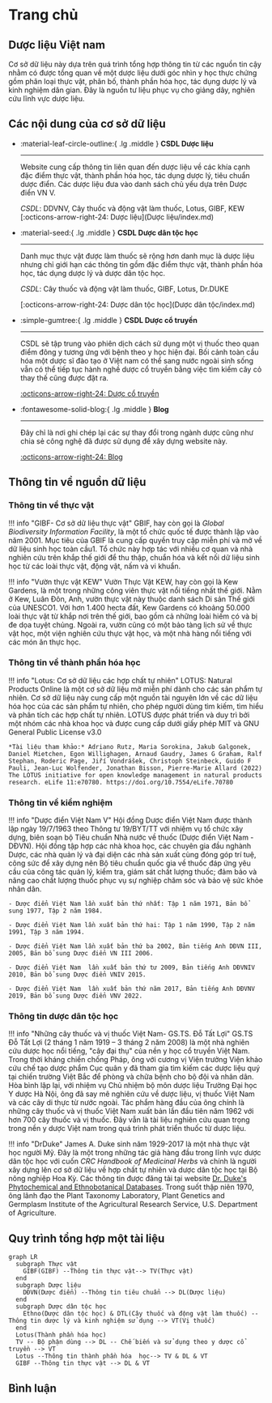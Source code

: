 # Trang chủ
## Dược liệu Việt nam
Cơ sở dữ liệu này dựa trên quá trình tổng hợp thông tin từ các nguồn tin cậy nhằm có được tổng quan về một dược liệu dưới góc nhìn y học thực chứng gồm phân loại thực vật, phân bố, thành phần hóa học, tác dụng dược lý và kinh nghiệm dân gian. Đây là nguồn tư liệu phục vụ cho giảng dây, nghiên cứu lĩnh vực dược liệu. 

## Các nội dung của cơ sở dữ liệu

<div class="grid cards" markdown>

-   :material-leaf-circle-outline:{ .lg .middle } __CSDL Dược liệu__

    ---

    Website cung cấp thông tin liên quan đến dược liệu về các khía cạnh đặc điểm thực vật, thành phần hóa học, tác dụng dược lý, tiêu chuẩn dược điển. Các dược liệu đưa vào danh sách chủ yếu dựa trên Dược điển VN V. 

    *CSDL*: DDVNV, Cây thuốc và động vật làm thuốc, Lotus, GIBF, KEW
    [:octicons-arrow-right-24: Dược liệu](Dược liệu/index.md)

-   :material-seed:{ .lg .middle } __CSDL Dược dân tộc học__

    ---

    Danh mục thực vật được làm thuốc sẽ rộng hơn danh mục là dược liệu nhưng chỉ giới hạn các thông tin gồm đặc điểm thực vật, thành phần hóa học, tác dụng dược lý và dược dân tộc học.  

    *CSDL*: Cây thuốc và động vật làm thuốc, GIBF, Lotus, Dr.DUKE
    
    [:octicons-arrow-right-24: Dược dân tộc học](Dược dân tộc/index.md)

-   :simple-gumtree:{ .lg .middle } __CSDL Dược cổ truyền__

    ---

    CSDL sẽ tập trung vào phiên dịch cách sử dụng một vị thuốc theo quan điểm đông y tương ứng với bệnh theo y học hiện đại. Bối cảnh toàn cầu hóa một dược sĩ đào tạo ở Việt nam có thể sang nước ngoài sinh sống vẫn có thể tiếp tục hành nghề dược cổ truyền bằng việc tìm kiếm cây cỏ thay thế cũng được đặt ra.         

    [:octicons-arrow-right-24: Dược cổ truyền](#)

-   :fontawesome-solid-blog:{ .lg .middle } __Blog__

    ---

    Đây chỉ là nơi ghi chép lại các sự thay đổi trong ngành dược cũng như chia sẻ công nghệ đã được sử dụng để xây dựng website này. 

    [:octicons-arrow-right-24: Blog](blog/index.md)

</div>



## Thông tin về nguồn dữ liệu
### Thông tin về thực vật
!!! info "GIBF- Cơ sở dữ liệu thực vật" 
    GBIF, hay còn gọi là *Global Biodiversity Information Facility*, là một tổ chức quốc tế được thành lập vào năm 2001. Mục tiêu của GBIF là cung cấp quyền truy cập miễn phí và mở về dữ liệu sinh học toàn cầu1. Tổ chức này hợp tác với nhiều cơ quan và nhà nghiên cứu trên khắp thế giới để thu thập, chuẩn hóa và kết nối dữ liệu sinh học từ các loài thực vật, động vật, nấm và vi khuẩn.

!!! info "Vườn thực vật KEW"
    Vườn Thực Vật KEW, hay còn gọi là Kew Gardens, là một trong những công viên thực vật nổi tiếng nhất thế giới. Nằm ở Kew, Luân Đôn, Anh, vườn thực vật này thuộc danh sách Di sản Thế giới của UNESCO1. Với hơn 1.400 hecta đất, Kew Gardens có khoảng 50.000 loài thực vật từ khắp nơi trên thế giới, bao gồm cả những loài hiếm có và bị đe dọa tuyệt chủng. Ngoài ra, vườn cũng có một bảo tàng lịch sử về thực vật học, một viện nghiên cứu thực vật học, và một nhà hàng nổi tiếng với các món ăn thực học.
### Thông tin về thành phần hóa học

!!! info "Lotus: Cơ sở dữ liệu các hợp chất tự nhiên"
    LOTUS: Natural Products Online là một cơ sở dữ liệu mở miễn phí dành cho các sản phẩm tự nhiên. Cơ sở dữ liệu này cung cấp một nguồn tài nguyên lớn về các dữ liệu hóa học của các sản phẩm tự nhiên, cho phép người dùng tìm kiếm, tìm hiểu và phân tích các hợp chất tự nhiên. LOTUS được phát triển và duy trì bởi một nhóm các nhà khoa học và được cung cấp dưới giấy phép MIT và GNU General Public License v3.0
    
    *Tài liệu tham khảo:* Adriano Rutz, Maria Sorokina, Jakub Galgonek, Daniel Mietchen, Egon Willighagen, Arnaud Gaudry, James G Graham, Ralf Stephan, Roderic Page, Jiří Vondrášek, Christoph Steinbeck, Guido F Pauli, Jean-Luc Wolfender, Jonathan Bisson, Pierre-Marie Allard (2022) The LOTUS initiative for open knowledge management in natural products research. eLife 11:e70780. https://doi.org/10.7554/eLife.70780

### Thông tin về kiểm nghiệm
!!! info "Dược điển Việt Nam V"
    Hội đồng Dược điển Việt Nam được thành lập ngày 19/7/1963 theo Thông tư 19/BYT/TT với nhiệm vụ tổ chức xây dựng, biên soạn bộ Tiêu chuẩn Nhà nước về thuốc (Dược điển Việt Nam - DĐVN). Hội đồng tập hợp các nhà khoa học, các chuyên gia đầu nghành Dược, các nhà quản lý và đại diện các nhà sản xuất cùng đóng góp trí tuệ, công sức để xây dựng nên Bộ tiêu chuẩn quốc gia về thuốc đáp ứng yêu cầu của công tác quản lý, kiểm tra, giám sát chất lượng thuốc; đảm bảo và nâng cao chất lượng thuốc phục vụ sự nghiệp chăm sóc và bảo vệ sức khỏe nhân dân.
    
    - Dược điển Việt Nam lần xuất bản thứ nhất: Tập 1 năm 1971, Bản bổ sung 1977, Tập 2 năm 1984.
    
    - Dược điển Việt Nam lần xuất bản thứ hai: Tập 1 năm 1990, Tập 2 năm 1991, Tập 3 năm 1994.
    
    - Dược điển Việt Nam lần xuất bản thứ ba 2002, Bản tiếng Anh DĐVN III, 2005, Bản bổ sung Dược điển VN III 2006.
    
    - Dược điển Việt Nam  lần xuất bản thứ tư 2009, Bản tiếng Anh DĐVNIV 2010, Bản bổ sung Dược điển VNIV 2015.
    
    - Dược điển Việt Nam  lần xuất bản thứ năm 2017, Bản tiếng Anh DĐVNV 2019, Bản bổ sung Dược điển VNV 2022.

### Thông tin dược dân tộc học

!!! info "Những cây thuốc và vị thuốc Việt Nam- GS.TS. Đỗ Tất Lợi"
    GS.TS Đỗ Tất Lợi (2 tháng 1 năm 1919 – 3 tháng 2 năm 2008) là một nhà nghiên cứu dược học nổi tiếng, "cây đại thụ" của nền y học cổ truyền Việt Nam. Trong thời kháng chiến chống Pháp, ông  với cương vị Viện trưởng Viện khảo cứu chế tạo dược phẩm Cục quân y đã tham gia tìm kiếm các dược liệu quý tại chiến trường Việt Bắc để phòng và chữa bệnh cho bộ đội và nhân dân. Hòa bình lập lại, với nhiệm vụ Chủ nhiệm bộ môn dược liệu Trường Đại học Y dược Hà Nội, ông đã say mê nghiên cứu về dược liệu, vị thuốc Việt Nam và các cây di thực từ nước ngoài. Tác phẩm hàng đầu của ông chính là những cây thuốc và vị thuốc Việt Nam xuất bản lần đầu tiên năm 1962 với hơn 700 cây thuốc và vị thuốc. Đây vẫn là tài liệu nghiên cứu quan trọng trong nền y dược Việt nam trong quá trình phát triển thuốc từ dược liệu.


!!! info "DrDuke"
    James A. Duke sinh năm 1929-2017 là một nhà thực vật học người Mỹ. Đây là một trong những tác giả hàng đầu trong lĩnh vực dược dân tộc học với cuốn *CRC Handbook of Medicinal Herbs* và chính là người xây dựng lên cơ sở dữ liệu về hợp chất tự nhiên và dược dân tộc học tại Bộ nông nghiệp Hoa Kỳ. Các thông tin được đăng tải tại website [Dr. Duke's Phytochemical and Ethnobotanical Databases](https://phytochem.nal.usda.gov/). 
    Trong suốt thập niên 1970, ông lãnh đạo the Plant Taxonomy Laboratory, Plant Genetics and Germplasm Institute of the Agricultural Research Service, U.S. Department of Agriculture.

## Quy trình tổng hợp một tài liệu
``` mermaid
graph LR
  subgraph Thực vật
    GIBF(GIBF) --Thông tin thực vật--> TV(Thực vật)
  end 
  subgraph Dược liệu
    DĐVN(Dược điển) --Thông tin tiêu chuẩn --> DL(Dược liệu)
  end 
  subgraph Dược dân tộc học
    Ethno(Dược dân tộc học) & DTL(Cây thuốc và động vật làm thuốc) -- Thông tin dược lý và kinh nghiệm sử dụng --> VT(Vị thuốc)
  end 
  Lotus(Thành phần hóa học)
  TV -- Bộ phận dùng --> DL -- Chế biến và sử dụng theo y dược cổ truyền --> VT 
  Lotus --Thông tin thành phần hóa  học--> TV & DL & VT
  GIBF --Thông tin thực vật --> DL & VT 
```

<div id="giscus-container"></div>
<script>
  var giscus = new Giscus({
    data-repo="hoangson0787/CSDL-duoc-lieu",
    data-repo-id="R_kgDONbMRNA",
    data-category="Duoc lieu",
    data-category-id="DIC_kwDONbMRNM4ClklR",
    data-mapping="pathname",
    data-strict="0",
    data-reactions-enabled="1",
    data-emit-metadata="1",
    data-input-position="bottom",
    data-theme="light",
    data-lang="en",
    crossorigin="anonymous",
    async: true,
  });
  giscus.render('giscus-container');
</script>


## Bình luận

<div id="giscus-container"></div>
<script src="https://giscus.app/client.js"
        data-repo="hoangson0787/CSDL-duoc-lieu"
        data-repo-id="R_kgDONbMRNA"
        data-category="Duoc lieu"
        data-category-id="DIC_kwDONbMRNM4ClklR"
        data-mapping="pathname"
        data-strict="0"
        data-reactions-enabled="1"
        data-emit-metadata="1"
        data-input-position="bottom"
        data-theme="light"
        data-lang="en"
        crossorigin="anonymous"
        async>
</script>

